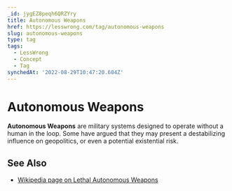 ```yaml
---
_id: jygEZ8peqh6QRZYry
title: Autonomous Weapons
href: https://lesswrong.com/tag/autonomous-weapons
slug: autonomous-weapons
type: tag
tags:
  - LessWrong
  - Concept
  - Tag
synchedAt: '2022-08-29T10:47:20.604Z'
---
```


# Autonomous Weapons

**Autonomous Weapons** are military systems designed to operate without a human in the loop. Some have argued that they may present a destabilizing influence on geopolitics, or even a potential existential risk.

## See Also

- [Wikipedia page on Lethal Autonomous Weapons](https://en.wikipedia.org/wiki/Lethal_autonomous_weapon)
